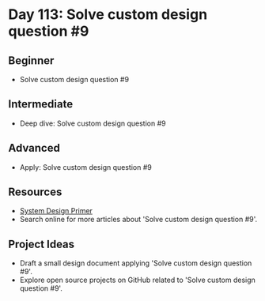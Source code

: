 # Day 113: Solve custom design question #9

## Beginner
- Solve custom design question #9

## Intermediate
- Deep dive: Solve custom design question #9

## Advanced
- Apply: Solve custom design question #9

## Resources
- [System Design Primer](https://github.com/donnemartin/system-design-primer/search?q=Solve+custom+design+question+%239)
- Search online for more articles about 'Solve custom design question #9'.

## Project Ideas
- Draft a small design document applying 'Solve custom design question #9'.
- Explore open source projects on GitHub related to 'Solve custom design question #9'.
